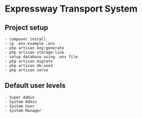 # Expressway Transport System


## Project setup

```
- composer install
- cp .env.example .env
- php artisan key:generate
- php artisan storage:link
- setup database using .env file
- php artisan migrate
- php artisan db:seed
- php artisan serve

```

## Default user levels

```
- Super Admin
- System Admin
- System User
- System Manager

```

